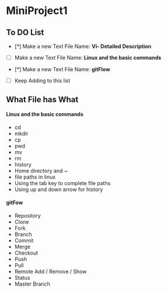 # **MiniProject1**

## **To DO List**

- [*] Make a new Text File Name: **Vi- Detailed Description**
- [ ] Make a new Text File Name: **Linux and the basic commands**
- [*] Make a new Text File Name: **gitFlow**
- [ ] Keep Adding to this list



## What File has What

#### Linux and the basic commands

* cd
* mkdir
* cp
* pwd
* mv
* rm
* history
* Home directory and ~
* file paths in linux
* Using the tab key to complete file paths
* Using up and down arrow for history

#### gitFow

* Repository
* Clone
* Fork
* Branch
* Commit
* Merge
* Checkout
* Push
* Pull 
* Remote Add / Remove / Show
* Status
* Master Branch
